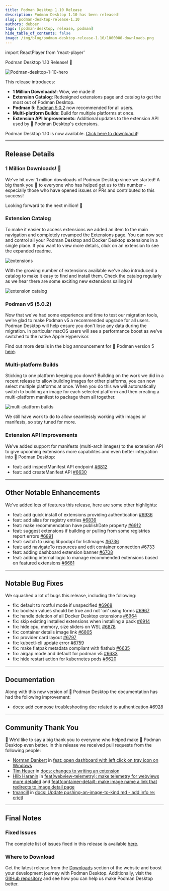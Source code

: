 ```yaml
---
title: Podman Desktop 1.10 Release
description: Podman Desktop 1.10 has been released!
slug: podman-desktop-release-1.10
authors: deboer
tags: [podman-desktop, release, podman]
hide_table_of_contents: false
image: /img/blog/podman-desktop-release-1.10/1000000-downloads.png
---
```


import ReactPlayer from 'react-player'

Podman Desktop 1.10 Release! 🎉

![Podman-desktop-1-10-hero](img/podman-desktop-release-1.10/1000000-downloads.png)

This release introduces:

- **1 Million Downloads!**: Wow, we made it!
- **Extension Catalog**: Redesigned extensions page and catalog to get the most out of Podman Desktop.
- **Podman 5**: [Podman 5.0.2](https://github.com/containers/podman/releases/tag/v5.0.2) now recommended for all users.
- **Multi-platform Builds**: Build for multiple platforms at once.
- **Extension API Improvements**: Additional updates to the extension API used by 🦭 Podman Desktop's extensions.

Podman Desktop 1.10 is now available. [Click here to download it](/downloads)!

<!--truncate-->

---

## Release Details

### 1 Million Downloads! 🎉

We've hit over 1 million downloads of Podman Desktop since we started! A big thank you 🙏 to everyone
who has helped get us to this number - especially those who have opened issues or PRs and contributed
to this success!

Looking forward to the next million! 🚀

### Extension Catalog

To make it easier to access extensions we added an item to the main navigation and completely revamped
the Extensions page. You can now see and control all your Podman Desktop and Docker Desktop extensions
in a single place. If you want to view more details, click on an extension to see the expanded readme.

![extensions](img/podman-desktop-release-1.10/extensions.png)

With the growing number of extensions available we've also introduced a catalog to make it easy to find
and install them. Check the catalog regularly as we hear there are some exciting new extensions sailing in!

![extension catalog](img/podman-desktop-release-1.10/extension-catalog.png)

### Podman v5 (5.0.2)

Now that we've had some experience and time to test our migration tools, we're glad to make Podman v5 a
recommended upgrade for all users. Podman Desktop will help ensure you don't lose any data during the
migration. In particular macOS users will see a performance boost as we've switched to the native
Apple Hypervisor.

Find out more details in the blog announcement for 🦭 Podman version 5 [here](https://blog.podman.io/2024/03/podman-5-0-has-been-released/).

### Multi-platform Builds

Sticking to one platform keeping you down? Building on the work we did in a recent release to allow building
images for other platforms, you can now select multiple platforms at once. When you do this we will
automatically switch to building an image for each selected platform and then creating a multi-platform
manifest to package them all together.

![multi-platform builds](img/podman-desktop-release-1.10/multi-platform-builds.png)

We still have work to do to allow seamlessly working with images or manifests, so stay tuned for more.

### Extension API Improvements

We've added support for manifests (multi-arch images) to the extension API to give upcoming extensions
more capabilites and even better integration into 🦭 Podman Desktop:

- feat: add inspectManifest API endpoint [#6812](https://github.com/containers/podman-desktop/pull/6812)
- feat: add createManifest API [#6630](https://github.com/containers/podman-desktop/pull/6630)

---

## Other Notable Enhancements

We've added lots of features this release, here are some other highlights:

- feat: add quick install of extensions providing authentication [#6936](https://github.com/containers/podman-desktop/pull/6936)
- feat: add alias for registry entries [#6839](https://github.com/containers/podman-desktop/pull/6839)
- feat: make recommendation have publishDate property [#6912](https://github.com/containers/podman-desktop/pull/6912)
- feat: suggest extensions if building or pulling from some registries report errors [#6891](https://github.com/containers/podman-desktop/pull/6891)
- feat: switch to using libpodapi for listImages [#6736](https://github.com/containers/podman-desktop/pull/6736)
- feat: add navigateTo resources and edit container connection [#6733](https://github.com/containers/podman-desktop/pull/6733)
- feat: adding dashboard extension banner [#6708](https://github.com/containers/podman-desktop/pull/6708)
- feat: adding internal logic to manage recommended extensions based on featured extensions [#6681](https://github.com/containers/podman-desktop/pull/6681)

---

## Notable Bug Fixes

We squashed a lot of bugs this release, including the following:

- fix: default to rootful mode if unspecified [#6968](https://github.com/containers/podman-desktop/pull/6968)
- fix: boolean values should be true and not 'on' using forms [#6967](https://github.com/containers/podman-desktop/pull/6967)
- fix: handle deletion of all Docker Desktop extensions [#6964](https://github.com/containers/podman-desktop/pull/6964)
- fix: skip existing installed extensions when installing a pack [#6914](https://github.com/containers/podman-desktop/pull/6914)
- fix: hide cpu, memory, size sliders on WSL [#6878](https://github.com/containers/podman-desktop/pull/6878)
- fix: container details image link [#6805](https://github.com/containers/podman-desktop/pull/6805)
- fix: provider card layout [#6797](https://github.com/containers/podman-desktop/pull/6797)
- fix: kubectl-cli update error [#6759](https://github.com/containers/podman-desktop/pull/6759)
- fix: make flatpak metadata compliant with flathub [#6635](https://github.com/containers/podman-desktop/pull/6635)
- fix: airgap mode and default for podman v5 [#6633](https://github.com/containers/podman-desktop/pull/6633)
- fix: hide restart action for kubernetes pods [#6620](https://github.com/containers/podman-desktop/pull/6620)

---

## Documentation

Along with this new version of 🦭 Podman Desktop the documentation has had the following improvement:

- docs: add compose troubleshooting doc related to authentication [#6928](https://github.com/containers/podman-desktop/pull/6928)

---

## Community Thank You

🎉 We’d like to say a big thank you to everyone who helped make 🦭 Podman Desktop even better. In this release we received pull requests from the following people:

- [Norman Dankert](https://github.com/totkeks) in [feat: open dashboard with left click on tray icon on Windows](https://github.com/containers/podman-desktop/pull/6750)
- [Tim Heuer](https://github.com/timheuer) in [docs: changes to writing an extension](https://github.com/containers/podman-desktop/pull/6715)
- [Hlib Haranin](https://github.com/GLEF1X) in [feat(webview-telemetry): make telemetry for webviews more detailed](https://github.com/containers/podman-desktop/pull/6692) and [feat(container-detail): make image name a link that redirects to image detail page](https://github.com/containers/podman-desktop/pull/6628)
- [tmancill](https://github.com/tmancill) in [docs: Update pushing-an-image-to-kind.md - add info re: crictl](https://github.com/containers/podman-desktop/pull/6666)

---

## Final Notes

### Fixed Issues

The complete list of issues fixed in this release is available [here](https://github.com/containers/podman-desktop/issues?q=is%3Aclosed+milestone%3A1.10.0).

### Where to Download

Get the latest release from the [Downloads](/downloads) section of the website and boost your development journey with Podman Desktop. Additionally, visit the [GitHub repository](https://github.com/containers/podman-desktop) and see how you can help us make Podman Desktop better.
